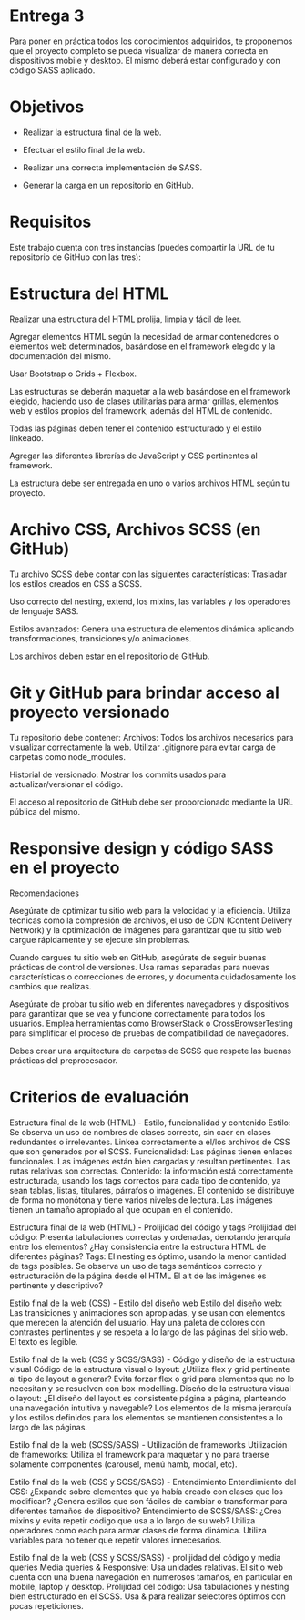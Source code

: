 # Entrega 3
Para poner en práctica todos los conocimientos adquiridos, te proponemos que el proyecto completo se pueda visualizar de manera correcta en dispositivos mobile y desktop. El mismo deberá estar configurado y con código SASS aplicado.

# Objetivos
- Realizar la estructura final de la web.

- Efectuar el estilo final de la web.

- Realizar una correcta implementación de SASS.

- Generar la carga en un repositorio en GitHub.

# Requisitos
Este trabajo cuenta con tres instancias (puedes compartir la URL de tu repositorio de GitHub con las tres):

# Estructura del HTML
Realizar una estructura del HTML prolija, limpia y fácil de leer.

Agregar elementos HTML según la necesidad de armar contenedores o elementos web determinados, basándose en el framework elegido y la documentación del mismo.

Usar Bootstrap o Grids + Flexbox.

Las estructuras se deberán maquetar a la web basándose en el framework elegido, haciendo uso de clases utilitarias para armar grillas, elementos web y estilos propios del framework, además del HTML de contenido.

Todas las páginas deben tener el contenido estructurado y el estilo linkeado.

Agregar las diferentes librerías de JavaScript y CSS pertinentes al framework.

La estructura debe ser entregada en uno o varios archivos HTML según tu proyecto.


# Archivo CSS, Archivos SCSS (en GitHub)
Tu archivo SCSS debe contar con las siguientes características:
Trasladar los estilos creados en CSS a SCSS.

Uso correcto del nesting, extend, los mixins, las variables y los operadores de lenguaje SASS.

Estilos avanzados: Genera una estructura de elementos dinámica aplicando transformaciones, transiciones y/o animaciones.


Los archivos deben estar en el repositorio de GitHub.


# Git y GitHub para brindar acceso al proyecto versionado
Tu repositorio debe contener:
Archivos: Todos los archivos necesarios para visualizar correctamente la web. Utilizar .gitignore para evitar carga de carpetas como node_modules.

Historial de versionado: Mostrar los commits usados para actualizar/versionar el código.


El acceso al repositorio de GitHub debe ser proporcionado mediante la URL pública del mismo.


# Responsive design y código SASS en el proyecto

Recomendaciones

Asegúrate de optimizar tu sitio web para la velocidad y la eficiencia. Utiliza técnicas como la compresión de archivos, el uso de CDN (Content Delivery Network) y la optimización de imágenes para garantizar que tu sitio web cargue rápidamente y se ejecute sin problemas.

Cuando cargues tu sitio web en GitHub, asegúrate de seguir buenas prácticas de control de versiones. Usa ramas separadas para nuevas características o correcciones de errores, y documenta cuidadosamente los cambios que realizas.

Asegúrate de probar tu sitio web en diferentes navegadores y dispositivos para garantizar que se vea y funcione correctamente para todos los usuarios. Emplea herramientas como BrowserStack o CrossBrowserTesting para simplificar el proceso de pruebas de compatibilidad de navegadores.

Debes crear una arquitectura de carpetas de SCSS que respete las buenas prácticas del preprocesador.

# Criterios de evaluación
Estructura final de la web (HTML) - Estilo, funcionalidad y contenido Estilo: Se observa un uso de nombres de clases correcto, sin caer en clases redundantes o irrelevantes. Linkea correctamente a el/los archivos de CSS que son generados por el SCSS. Funcionalidad: Las páginas tienen enlaces funcionales. Las imágenes están bien cargadas y resultan pertinentes. Las rutas relativas son correctas. Contenido: la información está correctamente estructurada, usando los tags correctos para cada tipo de contenido, ya sean tablas, listas, titulares, párrafos o imágenes. El contenido se distribuye de forma no monótona y tiene varios niveles de lectura. Las imágenes tienen un tamaño apropiado al que ocupan en el contenido.

Estructura final de la web (HTML) - Prolijidad del código y tags Prolijidad del código: Presenta tabulaciones correctas y ordenadas, denotando jerarquía entre los elementos? ¿Hay consistencia entre la estructura HTML de diferentes páginas? Tags: El nesting es óptimo, usando la menor cantidad de tags posibles. Se observa un uso de tags semánticos correcto y estructuración de la página desde el HTML El alt de las imágenes es pertinente y descriptivo?

Estilo final de la web (CSS) - Estilo del diseño web Estilo del diseño web: Las transiciones y animaciones son apropiadas, y se usan con elementos que merecen la atención del usuario. Hay una paleta de colores con contrastes pertinentes y se respeta a lo largo de las páginas del sitio web. El texto es legible.

Estilo final de la web (CSS y SCSS/SASS) - Código y diseño de la estructura visual Código de la estructura visual o layout: ¿Utiliza flex y grid pertinente al tipo de layout a generar? Evita forzar flex o grid para elementos que no lo necesitan y se resuelven con box-modelling. Diseño de la estructura visual o layout: ¿El diseño del layout es consistente página a página, planteando una navegación intuitiva y navegable? Los elementos de la misma jerarquía y los estilos definidos para los elementos se mantienen consistentes a lo largo de las páginas.

Estilo final de la web (SCSS/SASS) - Utilización de frameworks Utilización de frameworks: Utiliza el framework para maquetar y no para traerse solamente componentes (carousel, menú hamb, modal, etc).

Estilo final de la web (CSS y SCSS/SASS) - Entendimiento Entendimiento del CSS: ¿Expande sobre elementos que ya había creado con clases que los modifican? ¿Genera estilos que son fáciles de cambiar o transformar para diferentes tamaños de dispositivo? Entendimiento de SCSS/SASS: ¿Crea mixins y evita repetir código que usa a lo largo de su web? Utiliza operadores como each para armar clases de forma dinámica. Utiliza variables para no tener que repetir valores innecesarios.

Estilo final de la web (CSS y SCSS/SASS) - prolijidad del código y media queries Media queries & Responsive: Usa unidades relativas. El sitio web cuenta con una buena navegación en numerosos tamaños, en particular en mobile, laptop y desktop. Prolijidad del código: Usa tabulaciones y nesting bien estructurado en el SCSS. Usa & para realizar selectores óptimos con pocas repeticiones.